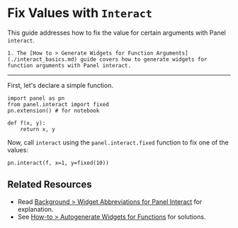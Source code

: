 # Fix Values with `Interact`

This guide addresses how to fix the value for certain arguments with Panel `interact`.

```{admonition} Prerequisites
1. The [How to > Generate Widgets for Function Arguments](./interact_basics.md) guide covers how to generate widgets for function arguments with Panel interact.
```

---

First, let's declare a simple function.

```{pyodide}
import panel as pn
from panel.interact import fixed
pn.extension() # for notebook

def f(x, y):
    return x, y
```

Now, call `interact` using the `panel.interact.fixed` function to fix one of the values:

```{pyodide}
pn.interact(f, x=1, y=fixed(10))
```

## Related Resources

- Read [Background > Widget Abbreviations for Panel Interact](../../background/interact/interact_abbreviations.md) for explanation.
- See [How-to > Autogenerate Widgets for Functions](../interact/index.md) for solutions.
